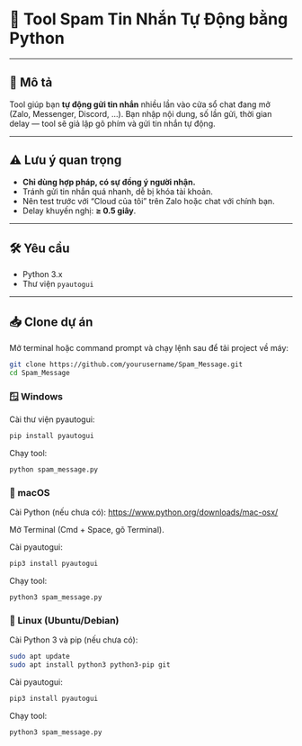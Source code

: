 # 🚀 Tool Spam Tin Nhắn Tự Động bằng Python

---

## 📄 Mô tả

Tool giúp bạn **tự động gửi tin nhắn** nhiều lần vào cửa sổ chat đang mở (Zalo, Messenger, Discord, ...). Bạn nhập nội dung, số lần gửi, thời gian delay — tool sẽ giả lập gõ phím và gửi tin nhắn tự động.

---

## ⚠️ Lưu ý quan trọng

- **Chỉ dùng hợp pháp, có sự đồng ý người nhận.**
- Tránh gửi tin nhắn quá nhanh, dễ bị khóa tài khoản.
- Nên test trước với “Cloud của tôi” trên Zalo hoặc chat với chính bạn.
- Delay khuyến nghị: **≥ 0.5 giây**.

---

## 🛠️ Yêu cầu

- Python 3.x
- Thư viện `pyautogui`

---


## 📥 Clone dự án

Mở terminal hoặc command prompt và chạy lệnh sau để tải project về máy:

```bash
git clone https://github.com/yourusername/Spam_Message.git
cd Spam_Message
```
### 🪟 Windows

 Cài thư viện pyautogui:  
   ```bash
   pip install pyautogui
  ```
Chạy tool:

```bash
python spam_message.py
```
### 🍎 macOS

Cài Python (nếu chưa có):
https://www.python.org/downloads/mac-osx/

Mở Terminal (Cmd + Space, gõ Terminal).

Cài pyautogui:
```bash
pip3 install pyautogui
```

Chạy tool:
```bash
python3 spam_message.py
```
### 🐧 Linux (Ubuntu/Debian)

Cài Python 3 và pip (nếu chưa có):
```bash
sudo apt update
sudo apt install python3 python3-pip git
```
Cài pyautogui:
```bash
pip3 install pyautogui
```

Chạy tool:
```bash
python3 spam_message.py
```
